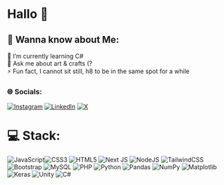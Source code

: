 # Hallo 👋
## 💫 Wanna know about Me:
🌱 I’m currently learning C#<br>💬 Ask me about art & crafts (?<br>⚡ Fun fact, I cannot sit still, h8 to be in the same spot for a while

### 🌐 Socials:
[![Instagram](https://img.shields.io/badge/Instagram-%23E4405F.svg?logo=Instagram&logoColor=white)](https://instagram.com/emfridorcherry) [![LinkedIn](https://img.shields.io/badge/LinkedIn-%230077B5.svg?logo=linkedin&logoColor=white)](https://linkedin.com/in/https://www.linkedin.com/in/rocio-marcos-dev/) [![X](https://img.shields.io/badge/X-black.svg?logo=X&logoColor=white)](https://x.com/https://x.com/EmfCherry) 

# 💻 Stack:
![JavaScript](https://img.shields.io/badge/javascript-%23323330.svg?style=flat-square&logo=javascript&logoColor=%23F7DF1E)![CSS3](https://img.shields.io/badge/css3-%231572B6.svg?style=flat-square&logo=css3&logoColor=white) ![HTML5](https://img.shields.io/badge/html5-%23E34F26.svg?style=flat-square&logo=html5&logoColor=white) ![Next JS](https://img.shields.io/badge/Next-black?style=flat-square&logo=next.js&logoColor=white) ![NodeJS](https://img.shields.io/badge/node.js-6DA55F?style=flat-square&logo=node.js&logoColor=white) ![TailwindCSS](https://img.shields.io/badge/tailwindcss-%2338B2AC.svg?style=flat-square&logo=tailwind-css&logoColor=white) ![Bootstrap](https://img.shields.io/badge/bootstrap-%238511FA.svg?style=flat-square&logo=bootstrap&logoColor=white) ![MySQL](https://img.shields.io/badge/mysql-4479A1.svg?style=flat-square&logo=mysql&logoColor=white) ![PHP](https://img.shields.io/badge/php-%23777BB4.svg?style=flat-square&logo=php&logoColor=white)  ![Python](https://img.shields.io/badge/python-3670A0?style=flat-square&logo=python&logoColor=ffdd54)  ![Pandas](https://img.shields.io/badge/pandas-%23150458.svg?style=flat-square&logo=pandas&logoColor=white) ![NumPy](https://img.shields.io/badge/numpy-%23013243.svg?style=flat-square&logo=numpy&logoColor=white) ![Matplotlib](https://img.shields.io/badge/Matplotlib-%23ffffff.svg?style=flat-square&logo=Matplotlib&logoColor=black) ![Keras](https://img.shields.io/badge/Keras-%23D00000.svg?style=flat-square&logo=Keras&logoColor=white) ![Unity](https://img.shields.io/badge/unity-%23000000.svg?style=flat-square&logo=unity&logoColor=white) ![C#](https://img.shields.io/badge/c%23-%23239120.svg?style=flat-square&logo=csharp&logoColor=white) 

<!-- Proudly created with GPRM ( https://gprm.itsvg.in ) -->
